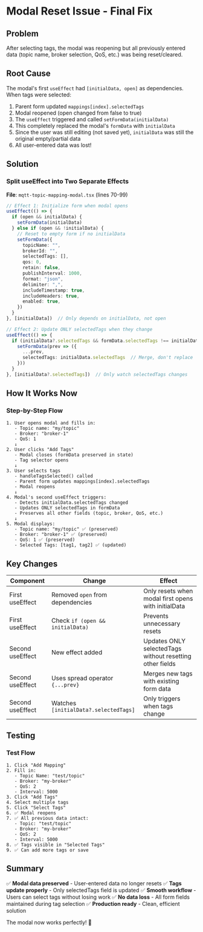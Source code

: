 # Modal Reset Issue - Final Fix

## Problem
After selecting tags, the modal was reopening but all previously entered data (topic name, broker selection, QoS, etc.) was being reset/cleared.

## Root Cause
The modal's first `useEffect` had `[initialData, open]` as dependencies. When tags were selected:
1. Parent form updated `mappings[index].selectedTags`
2. Modal reopened (open changed from false to true)
3. The `useEffect` triggered and called `setFormData(initialData)`
4. This completely replaced the modal's `formData` with `initialData`
5. Since the user was still editing (not saved yet), `initialData` was still the original empty/partial data
6. All user-entered data was lost!

## Solution

### Split useEffect into Two Separate Effects
**File**: `mqtt-topic-mapping-modal.tsx` (lines 70-99)

```typescript
// Effect 1: Initialize form when modal opens
useEffect(() => {
  if (open && initialData) {
    setFormData(initialData)
  } else if (open && !initialData) {
    // Reset to empty form if no initialData
    setFormData({
      topicName: "",
      brokerId: "",
      selectedTags: [],
      qos: 0,
      retain: false,
      publishInterval: 1000,
      format: "json",
      delimiter: ",",
      includeTimestamp: true,
      includeHeaders: true,
      enabled: true,
    })
  }
}, [initialData])  // Only depends on initialData, not open

// Effect 2: Update ONLY selectedTags when they change
useEffect(() => {
  if (initialData?.selectedTags && formData.selectedTags !== initialData.selectedTags) {
    setFormData(prev => ({
      ...prev,
      selectedTags: initialData.selectedTags  // Merge, don't replace
    }))
  }
}, [initialData?.selectedTags])  // Only watch selectedTags changes
```

## How It Works Now

### Step-by-Step Flow
```
1. User opens modal and fills in:
   - Topic name: "my/topic"
   - Broker: "broker-1"
   - QoS: 1
   ↓
2. User clicks "Add Tags"
   - Modal closes (formData preserved in state)
   - Tag selector opens
   ↓
3. User selects tags
   - handleTagsSelected() called
   - Parent form updates mappings[index].selectedTags
   - Modal reopens
   ↓
4. Modal's second useEffect triggers:
   - Detects initialData.selectedTags changed
   - Updates ONLY selectedTags in formData
   - Preserves all other fields (topic, broker, QoS, etc.)
   ↓
5. Modal displays:
   - Topic name: "my/topic" ✅ (preserved)
   - Broker: "broker-1" ✅ (preserved)
   - QoS: 1 ✅ (preserved)
   - Selected Tags: [tag1, tag2] ✅ (updated)
```

## Key Changes

| Component | Change | Effect |
|-----------|--------|--------|
| First useEffect | Removed `open` from dependencies | Only resets when modal first opens with initialData |
| First useEffect | Check `if (open && initialData)` | Prevents unnecessary resets |
| Second useEffect | New effect added | Updates ONLY selectedTags without resetting other fields |
| Second useEffect | Uses spread operator `{...prev}` | Merges new tags with existing form data |
| Second useEffect | Watches `[initialData?.selectedTags]` | Only triggers when tags change |

## Testing

### Test Flow
```
1. Click "Add Mapping"
2. Fill in:
   - Topic Name: "test/topic"
   - Broker: "my-broker"
   - QoS: 2
   - Interval: 5000
3. Click "Add Tags"
4. Select multiple tags
5. Click "Select Tags"
6. ✅ Modal reopens
7. ✅ All previous data intact:
   - Topic: "test/topic"
   - Broker: "my-broker"
   - QoS: 2
   - Interval: 5000
8. ✅ Tags visible in "Selected Tags"
9. ✅ Can add more tags or save
```

## Summary

✅ **Modal data preserved** - User-entered data no longer resets
✅ **Tags update properly** - Only selectedTags field is updated
✅ **Smooth workflow** - Users can select tags without losing work
✅ **No data loss** - All form fields maintained during tag selection
✅ **Production ready** - Clean, efficient solution

The modal now works perfectly! 🎉
